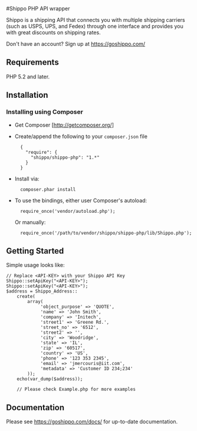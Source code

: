 #Shippo PHP API wrapper

Shippo is a shipping API that connects you with multiple shipping carriers (such as USPS, UPS, and Fedex) through one interface and provides you with great discounts on shipping rates.

Don't have an account? Sign up at https://goshippo.com/

## Requirements

PHP 5.2 and later.

## Installation

### Installing using Composer

* Get Composer [http://getcomposer.org/]
* Create/append the following to your `composer.json` file

        {
          "require": {
            "shippo/shippo-php": "1.*"
          }
        }
    
* Install via:

        composer.phar install

* To use the bindings, either user Composer's autoload:

        require_once('vendor/autoload.php');
        
    Or manually:
    
        require_once('/path/to/vendor/shippo/shippo-php/lib/Shippo.php');


## Getting Started

Simple usage looks like:

    // Replace <API-KEY> with your Shippo API Key
    Shippo::setApiKey("<API-KEY>");
    Shippo::setApiKey("<API-KEY>");
    $address = Shippo_Address::
        create(
            array(
                 'object_purpose' => 'QUOTE',
                 'name' => 'John Smith',
                 'company' => 'Initech',
                 'street1' => 'Greene Rd.',
                 'street_no' => '6512',
                 'street2' => '',
                 'city' => 'Woodridge',
                 'state' => 'IL',
                 'zip' => '60517',
                 'country' => 'US',
                 'phone' => '123 353 2345',
                 'email' => 'jmercouris@iit.com',
                 'metadata' => 'Customer ID 234;234'
            ));
        echo(var_dump($address));
    
        // Please check Example.php for more examples
        
## Documentation

Please see https://goshippo.com/docs/ for up-to-date documentation.
